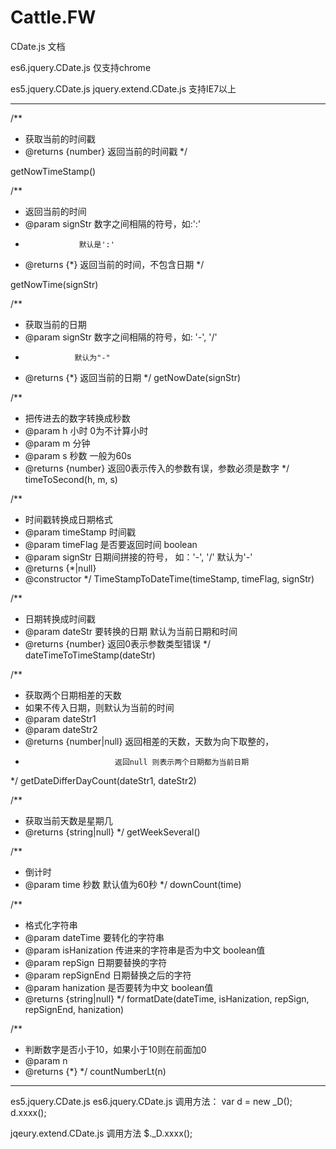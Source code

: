 # Cattle.FW
CDate.js  文档


es6.jquery.CDate.js
仅支持chrome

es5.jquery.CDate.js
jquery.extend.CDate.js
支持IE7以上

-------------------------------
/**
 * 获取当前的时间戳
 * @returns {number}  返回当前的时间戳
 */

getNowTimeStamp()


/**
 * 返回当前的时间
 * @param signStr  数字之间相隔的符号，如:':'
 *                 默认是':'
 * @returns {*}  返回当前的时间，不包含日期
 */

getNowTime(signStr)


/**
 * 获取当前的日期
 * @param signStr 数字之间相隔的符号，如: '-', '/'
 *                默认为"-"
 * @returns {*} 返回当前的日期
 */
getNowDate(signStr)


/**
 * 把传进去的数字转换成秒数
 * @param h 小时  0为不计算小时
 * @param m 分钟
 * @param s 秒数  一般为60s
 * @returns {number}  返回0表示传入的参数有误，参数必须是数字
 */
timeToSecond(h, m, s)



/**
 * 时间戳转换成日期格式
 * @param timeStamp 时间戳
 * @param timeFlag 是否要返回时间 boolean
 * @param signStr 日期间拼接的符号， 如：'-', '/' 默认为'-'
 * @returns {*|null}
 * @constructor
 */
TimeStampToDateTime(timeStamp, timeFlag, signStr)


/**
 * 日期转换成时间戳
 * @param dateStr  要转换的日期  默认为当前日期和时间
 * @returns {number} 返回0表示参数类型错误
 */
dateTimeToTimeStamp(dateStr)


/**
 * 获取两个日期相差的天数
 * 如果不传入日期，则默认为当前的时间
 * @param dateStr1
 * @param dateStr2
 * @returns {number|null}  返回相差的天数，天数为向下取整的，
 *                         返回null 则表示两个日期都为当前日期
 */
getDateDifferDayCount(dateStr1, dateStr2)


/**
 * 获取当前天数是星期几
 * @returns {string|null}
 */
getWeekSeveral()


/**
 * 倒计时
 * @param time  秒数  默认值为60秒
 */
downCount(time)


/**
 * 格式化字符串
 * @param dateTime 要转化的字符串
 * @param isHanization 传进来的字符串是否为中文  boolean值
 * @param repSign 日期要替换的字符
 * @param repSignEnd 日期替换之后的字符
 * @param hanization 是否要转为中文  boolean值
 * @returns {string|null}
 */
formatDate(dateTime, isHanization, repSign, repSignEnd, hanization)


/**
 * 判断数字是否小于10，如果小于10则在前面加0
 * @param n
 * @returns {*}
 */
countNumberLt(n)

-----------------------------------------------------------------
es5.jquery.CDate.js
es6.jquery.CDate.js
调用方法：
var d = new _D();
d.xxxx();

jqeury.extend.CDate.js
调用方法
$._D.xxxx();
